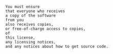     You must ensure
    that everyone who receives
    a copy of the software
    from you
    also receives copies,
    or free-of-charge access to copies,
    of
    this license,
    any licensing notices,
    and any notices about how to get source code.
